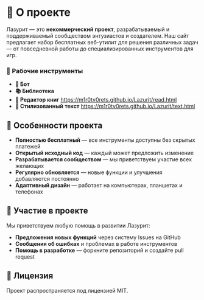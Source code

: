 # 📝 О проекте

Лазурит — это **некоммерческий проект**, разрабатываемый и поддерживаемый сообществом энтузиастов и создателем. Наш сайт предлагает набор бесплатных веб-утилит для решения различных задач — от повседневной работы до специализированных инструментов для игр.

### 🔧 Рабочие инструменты

- **🤖 Бот**
- **📚 Библиотека**
- **📝 Редактор книг** https://m1r0tv0rets.github.io/Lazurit/read.html
- **📃 Стилизованный** **текст** https://m1r0tv0rets.github.io/Lazurit/text.html 

## 🌟 Особенности проекта

- **Полностью бесплатный** — все инструменты доступны без скрытых платежей
- **Открытый исходный код** — каждый может предложить изменение
- **Разрабатывается сообществом** — мы приветствуем участие всех желающих
- **Регулярно обновляется** — новые функции и улучшения добавляются постоянно
- **Адаптивный дизайн** — работает на компьютерах, планшетах и телефонах

## 🤝 Участие в проекте

Мы приветствуем любую помощь в развитии Лазурит:

- **Предложения новых функций** через систему Issues на GitHub
- **Сообщения об ошибках** и проблемах в работе инструментов
- **Помощь в разработке** — форкните репозиторий и создайте pull request

## 📜 Лицензия

Проект распространяется под лицензией MIT.

